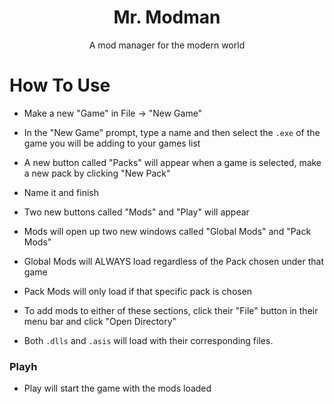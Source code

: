 <h1 align="center"> Mr. Modman </h1>
<p align="center"> A mod manager for the modern world </p>

# How To Use
* Make a new "Game" in File -> "New Game" 
* In the "New Game" prompt, type a name and then select the `.exe` of the game you will be adding to your games list 
* A new button called "Packs" will appear when a game is selected, make a new pack by clicking "New Pack"
* Name it and finish 
* Two new buttons called "Mods" and "Play" will appear


* Mods will open up two new windows called "Global Mods" and "Pack Mods"
* Global Mods will ALWAYS load regardless of the Pack chosen under that game
* Pack Mods will only load if that specific pack is chosen
* To add mods to either of these sections, click their "File" button in their menu bar and click "Open Directory"
* Both `.dlls` and `.asis` will load with their corresponding files.

### Playh
* Play will start the game with the mods loaded